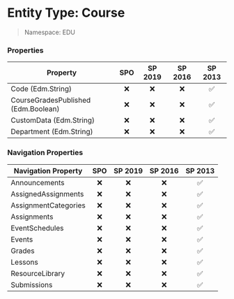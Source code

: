 # Entity Type: Course

> Namespace: EDU

### Properties

Property | SPO | SP 2019 | SP 2016 | SP 2013
----------|:---:|:-------:|:-------:|:-------:
Code (Edm.String) | ❌ | ❌ | ❌ | ✅
CourseGradesPublished (Edm.Boolean) | ❌ | ❌ | ❌ | ✅
CustomData (Edm.String) | ❌ | ❌ | ❌ | ✅
Department (Edm.String) | ❌ | ❌ | ❌ | ✅

### Navigation Properties

Navigation Property | SPO | SP 2019 | SP 2016 | SP 2013
----------|:---:|:-------:|:-------:|:-------:
Announcements | ❌ | ❌ | ❌ | ✅
AssignedAssignments | ❌ | ❌ | ❌ | ✅
AssignmentCategories | ❌ | ❌ | ❌ | ✅
Assignments | ❌ | ❌ | ❌ | ✅
EventSchedules | ❌ | ❌ | ❌ | ✅
Events | ❌ | ❌ | ❌ | ✅
Grades | ❌ | ❌ | ❌ | ✅
Lessons | ❌ | ❌ | ❌ | ✅
ResourceLibrary | ❌ | ❌ | ❌ | ✅
Submissions | ❌ | ❌ | ❌ | ✅